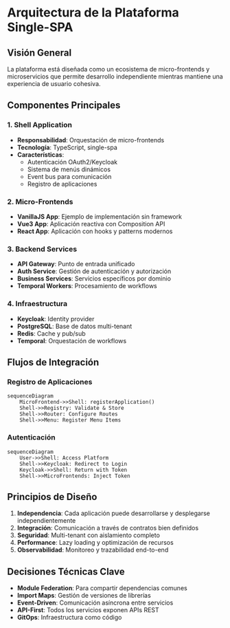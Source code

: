# Arquitectura de la Plataforma Single-SPA

## Visión General

La plataforma está diseñada como un ecosistema de micro-frontends y microservicios que permite desarrollo independiente mientras mantiene una experiencia de usuario cohesiva.

## Componentes Principales

### 1. Shell Application
- **Responsabilidad**: Orquestación de micro-frontends
- **Tecnología**: TypeScript, single-spa
- **Características**:
  - Autenticación OAuth2/Keycloak
  - Sistema de menús dinámicos
  - Event bus para comunicación
  - Registro de aplicaciones

### 2. Micro-Frontends
- **VanillaJS App**: Ejemplo de implementación sin framework
- **Vue3 App**: Aplicación reactiva con Composition API
- **React App**: Aplicación con hooks y patterns modernos

### 3. Backend Services
- **API Gateway**: Punto de entrada unificado
- **Auth Service**: Gestión de autenticación y autorización
- **Business Services**: Servicios específicos por dominio
- **Temporal Workers**: Procesamiento de workflows

### 4. Infraestructura
- **Keycloak**: Identity provider
- **PostgreSQL**: Base de datos multi-tenant
- **Redis**: Cache y pub/sub
- **Temporal**: Orquestación de workflows

## Flujos de Integración

### Registro de Aplicaciones
```mermaid
sequenceDiagram
    MicroFrontend->>Shell: registerApplication()
    Shell->>Registry: Validate & Store
    Shell->>Router: Configure Routes
    Shell->>Menu: Register Menu Items
```

### Autenticación
```mermaid
sequenceDiagram
    User->>Shell: Access Platform
    Shell->>Keycloak: Redirect to Login
    Keycloak->>Shell: Return with Token
    Shell->>MicroFrontends: Inject Token
```

## Principios de Diseño

1. **Independencia**: Cada aplicación puede desarrollarse y desplegarse independientemente
2. **Integración**: Comunicación a través de contratos bien definidos
3. **Seguridad**: Multi-tenant con aislamiento completo
4. **Performance**: Lazy loading y optimización de recursos
5. **Observabilidad**: Monitoreo y trazabilidad end-to-end

## Decisiones Técnicas Clave

- **Module Federation**: Para compartir dependencias comunes
- **Import Maps**: Gestión de versiones de librerías
- **Event-Driven**: Comunicación asíncrona entre servicios
- **API-First**: Todos los servicios exponen APIs REST
- **GitOps**: Infraestructura como código